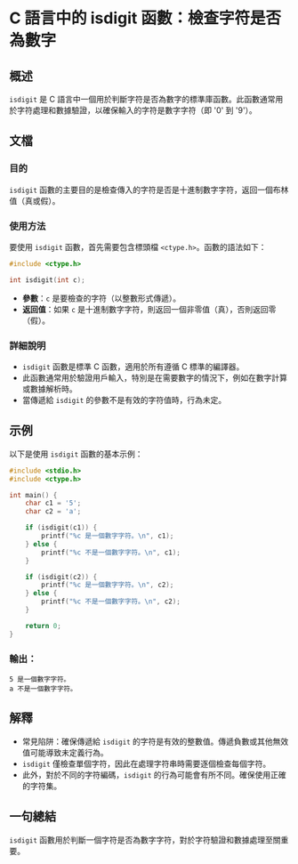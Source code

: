 <!--
Meta Description: # C 語言中的 isdigit 函數：檢查字符是否為數字 ## 概述 `isdigit` 是 C 語言中一個用於判斷字符是否為數字的標準庫函數。此函數通常用於字符處理和數據驗證，以確保輸入的字符是數字字符（即 '0' 到 '9'）。 ## 文檔 ### 目的 `isdigit` 函數的主要目的是檢...
Meta Keywords: isdigit, printf, ctype, include, int
-->

# C 語言中的 isdigit 函數：檢查字符是否為數字

## 概述
`isdigit` 是 C 語言中一個用於判斷字符是否為數字的標準庫函數。此函數通常用於字符處理和數據驗證，以確保輸入的字符是數字字符（即 '0' 到 '9'）。

## 文檔
### 目的
`isdigit` 函數的主要目的是檢查傳入的字符是否是十進制數字字符，返回一個布林值（真或假）。

### 使用方法
要使用 `isdigit` 函數，首先需要包含標頭檔 `<ctype.h>`。函數的語法如下：

```c
#include <ctype.h>

int isdigit(int c);
```

- **參數**：`c` 是要檢查的字符（以整數形式傳遞）。
- **返回值**：如果 `c` 是十進制數字字符，則返回一個非零值（真），否則返回零（假）。

### 詳細說明
- `isdigit` 函數是標準 C 函數，適用於所有遵循 C 標準的編譯器。
- 此函數通常用於驗證用戶輸入，特別是在需要數字的情況下，例如在數字計算或數據解析時。
- 當傳遞給 `isdigit` 的參數不是有效的字符值時，行為未定。

## 示例
以下是使用 `isdigit` 函數的基本示例：

```c
#include <stdio.h>
#include <ctype.h>

int main() {
    char c1 = '5';
    char c2 = 'a';

    if (isdigit(c1)) {
        printf("%c 是一個數字字符。\n", c1);
    } else {
        printf("%c 不是一個數字字符。\n", c1);
    }

    if (isdigit(c2)) {
        printf("%c 是一個數字字符。\n", c2);
    } else {
        printf("%c 不是一個數字字符。\n", c2);
    }

    return 0;
}
```

### 輸出：
```
5 是一個數字字符。
a 不是一個數字字符。
```

## 解釋
- 常見陷阱：確保傳遞給 `isdigit` 的字符是有效的整數值。傳遞負數或其他無效值可能導致未定義行為。
- `isdigit` 僅檢查單個字符，因此在處理字符串時需要逐個檢查每個字符。
- 此外，對於不同的字符編碼，`isdigit` 的行為可能會有所不同。確保使用正確的字符集。

## 一句總結
`isdigit` 函數用於判斷一個字符是否為數字字符，對於字符驗證和數據處理至關重要。